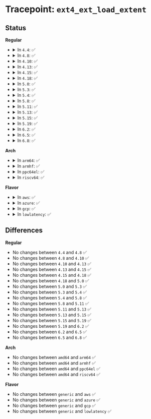 # Tracepoint: <code>ext4_ext_load_extent</code>

## Status
<b>Regular</b>
<ul>
<li>
<details>
<summary>In <code>4.4</code>: ✅</summary>

Event:

```c
struct trace_event_raw_ext4_ext_load_extent {
    struct trace_entry ent;
    dev_t dev;
    ino_t ino;
    ext4_fsblk_t pblk;
    ext4_lblk_t lblk;
    char __data[0];
};
```
Function:

```c
void trace_event_raw_event_ext4_ext_load_extent(void *__data, struct inode *inode, ext4_lblk_t lblk, ext4_fsblk_t pblk);
```
</details>
</li>
<li>
<details>
<summary>In <code>4.8</code>: ✅</summary>

Event:

```c
struct trace_event_raw_ext4_ext_load_extent {
    struct trace_entry ent;
    dev_t dev;
    ino_t ino;
    ext4_fsblk_t pblk;
    ext4_lblk_t lblk;
    char __data[0];
};
```
Function:

```c
void trace_event_raw_event_ext4_ext_load_extent(void *__data, struct inode *inode, ext4_lblk_t lblk, ext4_fsblk_t pblk);
```
</details>
</li>
<li>
<details>
<summary>In <code>4.10</code>: ✅</summary>

Event:

```c
struct trace_event_raw_ext4_ext_load_extent {
    struct trace_entry ent;
    dev_t dev;
    ino_t ino;
    ext4_fsblk_t pblk;
    ext4_lblk_t lblk;
    char __data[0];
};
```
Function:

```c
void trace_event_raw_event_ext4_ext_load_extent(void *__data, struct inode *inode, ext4_lblk_t lblk, ext4_fsblk_t pblk);
```
</details>
</li>
<li>
<details>
<summary>In <code>4.13</code>: ✅</summary>

Event:

```c
struct trace_event_raw_ext4_ext_load_extent {
    struct trace_entry ent;
    dev_t dev;
    ino_t ino;
    ext4_fsblk_t pblk;
    ext4_lblk_t lblk;
    char __data[0];
};
```
Function:

```c
void trace_event_raw_event_ext4_ext_load_extent(void *__data, struct inode *inode, ext4_lblk_t lblk, ext4_fsblk_t pblk);
```
</details>
</li>
<li>
<details>
<summary>In <code>4.15</code>: ✅</summary>

Event:

```c
struct trace_event_raw_ext4_ext_load_extent {
    struct trace_entry ent;
    dev_t dev;
    ino_t ino;
    ext4_fsblk_t pblk;
    ext4_lblk_t lblk;
    char __data[0];
};
```
Function:

```c
void trace_event_raw_event_ext4_ext_load_extent(void *__data, struct inode *inode, ext4_lblk_t lblk, ext4_fsblk_t pblk);
```
</details>
</li>
<li>
<details>
<summary>In <code>4.18</code>: ✅</summary>

Event:

```c
struct trace_event_raw_ext4_ext_load_extent {
    struct trace_entry ent;
    dev_t dev;
    ino_t ino;
    ext4_fsblk_t pblk;
    ext4_lblk_t lblk;
    char __data[0];
};
```
Function:

```c
void trace_event_raw_event_ext4_ext_load_extent(void *__data, struct inode *inode, ext4_lblk_t lblk, ext4_fsblk_t pblk);
```
</details>
</li>
<li>
<details>
<summary>In <code>5.0</code>: ✅</summary>

Event:

```c
struct trace_event_raw_ext4_ext_load_extent {
    struct trace_entry ent;
    dev_t dev;
    ino_t ino;
    ext4_fsblk_t pblk;
    ext4_lblk_t lblk;
    char __data[0];
};
```
Function:

```c
void trace_event_raw_event_ext4_ext_load_extent(void *__data, struct inode *inode, ext4_lblk_t lblk, ext4_fsblk_t pblk);
```
</details>
</li>
<li>
<details>
<summary>In <code>5.3</code>: ✅</summary>

Event:

```c
struct trace_event_raw_ext4_ext_load_extent {
    struct trace_entry ent;
    dev_t dev;
    ino_t ino;
    ext4_fsblk_t pblk;
    ext4_lblk_t lblk;
    char __data[0];
};
```
Function:

```c
void trace_event_raw_event_ext4_ext_load_extent(void *__data, struct inode *inode, ext4_lblk_t lblk, ext4_fsblk_t pblk);
```
</details>
</li>
<li>
<details>
<summary>In <code>5.4</code>: ✅</summary>

Event:

```c
struct trace_event_raw_ext4_ext_load_extent {
    struct trace_entry ent;
    dev_t dev;
    ino_t ino;
    ext4_fsblk_t pblk;
    ext4_lblk_t lblk;
    char __data[0];
};
```
Function:

```c
void trace_event_raw_event_ext4_ext_load_extent(void *__data, struct inode *inode, ext4_lblk_t lblk, ext4_fsblk_t pblk);
```
</details>
</li>
<li>
<details>
<summary>In <code>5.8</code>: ✅</summary>

Event:

```c
struct trace_event_raw_ext4_ext_load_extent {
    struct trace_entry ent;
    dev_t dev;
    ino_t ino;
    ext4_fsblk_t pblk;
    ext4_lblk_t lblk;
    char __data[0];
};
```
Function:

```c
void trace_event_raw_event_ext4_ext_load_extent(void *__data, struct inode *inode, ext4_lblk_t lblk, ext4_fsblk_t pblk);
```
</details>
</li>
<li>
<details>
<summary>In <code>5.11</code>: ✅</summary>

Event:

```c
struct trace_event_raw_ext4_ext_load_extent {
    struct trace_entry ent;
    dev_t dev;
    ino_t ino;
    ext4_fsblk_t pblk;
    ext4_lblk_t lblk;
    char __data[0];
};
```
Function:

```c
void trace_event_raw_event_ext4_ext_load_extent(void *__data, struct inode *inode, ext4_lblk_t lblk, ext4_fsblk_t pblk);
```
</details>
</li>
<li>
<details>
<summary>In <code>5.13</code>: ✅</summary>

Event:

```c
struct trace_event_raw_ext4_ext_load_extent {
    struct trace_entry ent;
    dev_t dev;
    ino_t ino;
    ext4_fsblk_t pblk;
    ext4_lblk_t lblk;
    char __data[0];
};
```
Function:

```c
void trace_event_raw_event_ext4_ext_load_extent(void *__data, struct inode *inode, ext4_lblk_t lblk, ext4_fsblk_t pblk);
```
</details>
</li>
<li>
<details>
<summary>In <code>5.15</code>: ✅</summary>

Event:

```c
struct trace_event_raw_ext4_ext_load_extent {
    struct trace_entry ent;
    dev_t dev;
    ino_t ino;
    ext4_fsblk_t pblk;
    ext4_lblk_t lblk;
    char __data[0];
};
```
Function:

```c
void trace_event_raw_event_ext4_ext_load_extent(void *__data, struct inode *inode, ext4_lblk_t lblk, ext4_fsblk_t pblk);
```
</details>
</li>
<li>
<details>
<summary>In <code>5.19</code>: ✅</summary>

Event:

```c
struct trace_event_raw_ext4_ext_load_extent {
    struct trace_entry ent;
    dev_t dev;
    ino_t ino;
    ext4_fsblk_t pblk;
    ext4_lblk_t lblk;
    char __data[0];
};
```
Function:

```c
void trace_event_raw_event_ext4_ext_load_extent(void *__data, struct inode *inode, ext4_lblk_t lblk, ext4_fsblk_t pblk);
```
</details>
</li>
<li>
<details>
<summary>In <code>6.2</code>: ✅</summary>

Event:

```c
struct trace_event_raw_ext4_ext_load_extent {
    struct trace_entry ent;
    dev_t dev;
    ino_t ino;
    ext4_fsblk_t pblk;
    ext4_lblk_t lblk;
    char __data[0];
};
```
Function:

```c
void trace_event_raw_event_ext4_ext_load_extent(void *__data, struct inode *inode, ext4_lblk_t lblk, ext4_fsblk_t pblk);
```
</details>
</li>
<li>
<details>
<summary>In <code>6.5</code>: ✅</summary>

Event:

```c
struct trace_event_raw_ext4_ext_load_extent {
    struct trace_entry ent;
    dev_t dev;
    ino_t ino;
    ext4_fsblk_t pblk;
    ext4_lblk_t lblk;
    char __data[0];
};
```
Function:

```c
void trace_event_raw_event_ext4_ext_load_extent(void *__data, struct inode *inode, ext4_lblk_t lblk, ext4_fsblk_t pblk);
```
</details>
</li>
<li>
<details>
<summary>In <code>6.8</code>: ✅</summary>

Event:

```c
struct trace_event_raw_ext4_ext_load_extent {
    struct trace_entry ent;
    dev_t dev;
    ino_t ino;
    ext4_fsblk_t pblk;
    ext4_lblk_t lblk;
    char __data[0];
};
```
Function:

```c
void trace_event_raw_event_ext4_ext_load_extent(void *__data, struct inode *inode, ext4_lblk_t lblk, ext4_fsblk_t pblk);
```
</details>
</li>
</ul>
<b>Arch</b>
<ul>
<li>
<details>
<summary>In <code>arm64</code>: ✅</summary>

Event:

```c
struct trace_event_raw_ext4_ext_load_extent {
    struct trace_entry ent;
    dev_t dev;
    ino_t ino;
    ext4_fsblk_t pblk;
    ext4_lblk_t lblk;
    char __data[0];
};
```
Function:

```c
void trace_event_raw_event_ext4_ext_load_extent(void *__data, struct inode *inode, ext4_lblk_t lblk, ext4_fsblk_t pblk);
```
</details>
</li>
<li>
<details>
<summary>In <code>armhf</code>: ✅</summary>

Event:

```c
struct trace_event_raw_ext4_ext_load_extent {
    struct trace_entry ent;
    dev_t dev;
    ino_t ino;
    ext4_fsblk_t pblk;
    ext4_lblk_t lblk;
    char __data[0];
};
```
Function:

```c
void trace_event_raw_event_ext4_ext_load_extent(void *__data, struct inode *inode, ext4_lblk_t lblk, ext4_fsblk_t pblk);
```
</details>
</li>
<li>
<details>
<summary>In <code>ppc64el</code>: ✅</summary>

Event:

```c
struct trace_event_raw_ext4_ext_load_extent {
    struct trace_entry ent;
    dev_t dev;
    ino_t ino;
    ext4_fsblk_t pblk;
    ext4_lblk_t lblk;
    char __data[0];
};
```
Function:

```c
void trace_event_raw_event_ext4_ext_load_extent(void *__data, struct inode *inode, ext4_lblk_t lblk, ext4_fsblk_t pblk);
```
</details>
</li>
<li>
<details>
<summary>In <code>riscv64</code>: ✅</summary>

Event:

```c
struct trace_event_raw_ext4_ext_load_extent {
    struct trace_entry ent;
    dev_t dev;
    ino_t ino;
    ext4_fsblk_t pblk;
    ext4_lblk_t lblk;
    char __data[0];
};
```
Function:

```c
void trace_event_raw_event_ext4_ext_load_extent(void *__data, struct inode *inode, ext4_lblk_t lblk, ext4_fsblk_t pblk);
```
</details>
</li>
</ul>
<b>Flavor</b>
<ul>
<li>
<details>
<summary>In <code>aws</code>: ✅</summary>

Event:

```c
struct trace_event_raw_ext4_ext_load_extent {
    struct trace_entry ent;
    dev_t dev;
    ino_t ino;
    ext4_fsblk_t pblk;
    ext4_lblk_t lblk;
    char __data[0];
};
```
Function:

```c
void trace_event_raw_event_ext4_ext_load_extent(void *__data, struct inode *inode, ext4_lblk_t lblk, ext4_fsblk_t pblk);
```
</details>
</li>
<li>
<details>
<summary>In <code>azure</code>: ✅</summary>

Event:

```c
struct trace_event_raw_ext4_ext_load_extent {
    struct trace_entry ent;
    dev_t dev;
    ino_t ino;
    ext4_fsblk_t pblk;
    ext4_lblk_t lblk;
    char __data[0];
};
```
Function:

```c
void trace_event_raw_event_ext4_ext_load_extent(void *__data, struct inode *inode, ext4_lblk_t lblk, ext4_fsblk_t pblk);
```
</details>
</li>
<li>
<details>
<summary>In <code>gcp</code>: ✅</summary>

Event:

```c
struct trace_event_raw_ext4_ext_load_extent {
    struct trace_entry ent;
    dev_t dev;
    ino_t ino;
    ext4_fsblk_t pblk;
    ext4_lblk_t lblk;
    char __data[0];
};
```
Function:

```c
void trace_event_raw_event_ext4_ext_load_extent(void *__data, struct inode *inode, ext4_lblk_t lblk, ext4_fsblk_t pblk);
```
</details>
</li>
<li>
<details>
<summary>In <code>lowlatency</code>: ✅</summary>

Event:

```c
struct trace_event_raw_ext4_ext_load_extent {
    struct trace_entry ent;
    dev_t dev;
    ino_t ino;
    ext4_fsblk_t pblk;
    ext4_lblk_t lblk;
    char __data[0];
};
```
Function:

```c
void trace_event_raw_event_ext4_ext_load_extent(void *__data, struct inode *inode, ext4_lblk_t lblk, ext4_fsblk_t pblk);
```
</details>
</li>
</ul>

## Differences
<b>Regular</b>
<ul>
<li>
No changes between <code>4.4</code> and <code>4.8</code> ✅
</li>
<li>
No changes between <code>4.8</code> and <code>4.10</code> ✅
</li>
<li>
No changes between <code>4.10</code> and <code>4.13</code> ✅
</li>
<li>
No changes between <code>4.13</code> and <code>4.15</code> ✅
</li>
<li>
No changes between <code>4.15</code> and <code>4.18</code> ✅
</li>
<li>
No changes between <code>4.18</code> and <code>5.0</code> ✅
</li>
<li>
No changes between <code>5.0</code> and <code>5.3</code> ✅
</li>
<li>
No changes between <code>5.3</code> and <code>5.4</code> ✅
</li>
<li>
No changes between <code>5.4</code> and <code>5.8</code> ✅
</li>
<li>
No changes between <code>5.8</code> and <code>5.11</code> ✅
</li>
<li>
No changes between <code>5.11</code> and <code>5.13</code> ✅
</li>
<li>
No changes between <code>5.13</code> and <code>5.15</code> ✅
</li>
<li>
No changes between <code>5.15</code> and <code>5.19</code> ✅
</li>
<li>
No changes between <code>5.19</code> and <code>6.2</code> ✅
</li>
<li>
No changes between <code>6.2</code> and <code>6.5</code> ✅
</li>
<li>
No changes between <code>6.5</code> and <code>6.8</code> ✅
</li>
</ul>
<b>Arch</b>
<ul>
<li>
No changes between <code>amd64</code> and <code>arm64</code> ✅
</li>
<li>
No changes between <code>amd64</code> and <code>armhf</code> ✅
</li>
<li>
No changes between <code>amd64</code> and <code>ppc64el</code> ✅
</li>
<li>
No changes between <code>amd64</code> and <code>riscv64</code> ✅
</li>
</ul>
<b>Flavor</b>
<ul>
<li>
No changes between <code>generic</code> and <code>aws</code> ✅
</li>
<li>
No changes between <code>generic</code> and <code>azure</code> ✅
</li>
<li>
No changes between <code>generic</code> and <code>gcp</code> ✅
</li>
<li>
No changes between <code>generic</code> and <code>lowlatency</code> ✅
</li>
</ul>

